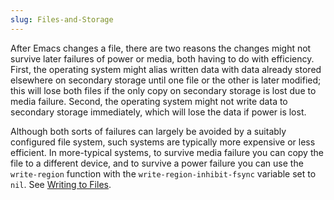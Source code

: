 ```yaml
---
slug: Files-and-Storage
---
```


After Emacs changes a file, there are two reasons the changes might not survive later failures of power or media, both having to do with efficiency. First, the operating system might alias written data with data already stored elsewhere on secondary storage until one file or the other is later modified; this will lose both files if the only copy on secondary storage is lost due to media failure. Second, the operating system might not write data to secondary storage immediately, which will lose the data if power is lost.

Although both sorts of failures can largely be avoided by a suitably configured file system, such systems are typically more expensive or less efficient. In more-typical systems, to survive media failure you can copy the file to a different device, and to survive a power failure you can use the `write-region` function with the `write-region-inhibit-fsync` variable set to `nil`. See [Writing to Files](/docs/elisp/Writing-to-Files).
